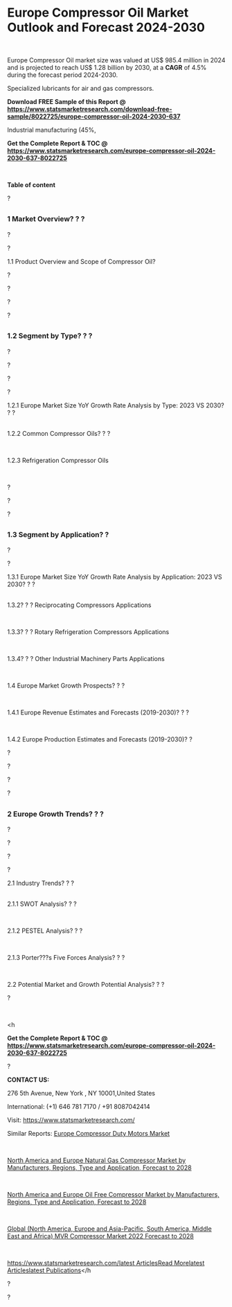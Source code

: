 <h1>Europe Compressor Oil Market Outlook and Forecast 2024-2030</h1><br/><p>Europe Compressor Oil market size was valued at US$ 985.4 million in 2024 and is projected to reach US$ 1.28 billion by 2030, at a <strong>CAGR</strong> of 4.5% during the forecast period 2024-2030.</p>
 
 
 
 <p>Specialized lubricants for air and gas compressors.</p>
 
 
 
 <p><strong>Download FREE Sample of this Report @ <a href="https://www.statsmarketresearch.com/download-free-sample/8022725/europe-compressor-oil-2024-2030-637">https://www.statsmarketresearch.com/download-free-sample/8022725/europe-compressor-oil-2024-2030-637</a></strong></p>
 
 
 
 <p>Industrial manufacturing (45%,</p>
 
 
 
 <div><b>Get the Complete Report & TOC @ <a href="https://www.statsmarketresearch.com/europe-compressor-oil-2024-2030-637-8022725">https://www.statsmarketresearch.com/europe-compressor-oil-2024-2030-637-8022725</a></b></div>
 
 
 
 <p><br />
 
 <b>Table of content</b></p>
 
 
 
 <p>? </p>
 
 
 
 <h2><span style="font-size:16px"><strong>1 Market Overview? ? ? </strong></span></h2>
 
 
 
 <p>? </p>
 
 
 
 <p>? </p>
 
 
 
 <p>1.1 Product Overview and Scope of Compressor Oil? </p>
 
 
 
 <p>? </p>
 
 
 
 <p>? </p>
 
 
 
 <p>? </p>
 
 
 
 <p>? </p>
 
 
 
 <h2><strong><span style="font-size:16px">1.2 Segment by Type? ? ? </span></strong></h2>
 
 
 
 <p>? </p>
 
 
 
 <p>? </p>
 
 
 
 <p>? </p>
 
 
 
 <p>? </p>
 
 
 
 <p>1.2.1 Europe Market Size YoY Growth Rate Analysis by Type: 2023 VS 2030? ? ? <br />
 
 <br />
 
 1.2.2 Common Compressor Oils? ? ? <br />
 
 <br />
 
 1.2.3 Refrigeration Compressor Oils<br />
 
 <br />
 
 ? </p>
 
 
 
 <p>? </p>
 
 
 
 <p>? </p>
 
 
 
 <h2><span style="font-size:16px"><strong>1.3 Segment by Application? ? </strong></span></h2>
 
 
 
 <p>? </p>
 
 
 
 <p>? </p>
 
 
 
 <p>1.3.1 Europe Market Size YoY Growth Rate Analysis by Application: 2023 VS 2030? ? ? <br />
 
 <br />
 
 1.3.2? ? ? Reciprocating Compressors Applications<br />
 
 <br />
 
 1.3.3? ? ? Rotary Refrigeration Compressors Applications<br />
 
 <br />
 
 1.3.4? ? ? Other Industrial Machinery Parts Applications<br />
 
 <br />
 
 1.4 Europe Market Growth Prospects? ? ? <br />
 
 <br />
 
 1.4.1 Europe Revenue Estimates and Forecasts (2019-2030)? ? ? <br />
 
 <br />
 
 1.4.2 Europe Production Estimates and Forecasts (2019-2030)? ? </p>
 
 
 
 <p>? </p>
 
 
 
 <p>? </p>
 
 
 
 <p>? </p>
 
 
 
 <p>? </p>
 
 
 
 <h2><span style="font-size:16px"><strong>2 Europe Growth Trends? ? ? </strong></span></h2>
 
 
 
 <p>? </p>
 
 
 
 <p>? </p>
 
 
 
 <p>? </p>
 
 
 
 <p>? </p>
 
 
 
 <p>2.1 Industry Trends? ? ? <br />
 
 <br />
 
 2.1.1 SWOT Analysis? ? ? <br />
 
 <br />
 
 2.1.2 PESTEL Analysis? ? ? <br />
 
 <br />
 
 2.1.3 Porter???s Five Forces Analysis? ? ? <br />
 
 <br />
 
 2.2 Potential Market and Growth Potential Analysis? ? ? </p>
 
 
 
 <p>? 
 
 <p><br />
 
 <h<br>
 
 <div><b>Get the Complete Report & TOC @ <a href="https://www.statsmarketresearch.com/europe-compressor-oil-2024-2030-637-8022725">https://www.statsmarketresearch.com/europe-compressor-oil-2024-2030-637-8022725</a></b></div>
 
 
 
 <p>? </p>
 
 <b>CONTACT US:</b><br />
 
 276 5th Avenue, New York , NY 10001,United States<br />
 
 International: (+1) 646 781 7170 / +91 8087042414<br />
 
 Visit: <a href="https://www.statsmarketresearch.com/">https://www.statsmarketresearch.com/</a><br />
 
 Similar Reports: <a href="https://www.statsmarketresearch.com/europe-compressor-oil-2024-2030-637-8022725">Europe Compressor Duty Motors Market</a><br />
 
 <br />
 
 <a href="https://www.statsmarketresearch.com/europe-compressor-oil-2024-2030-637-8022725">North America and Europe Natural Gas Compressor Market by Manufacturers, Regions, Type and Application, Forecast to 2028</a><br />
 
 <br />
 
 <a href="https://www.statsmarketresearch.com/europe-compressor-oil-2024-2030-637-8022725">North America and Europe Oil Free Compressor Market by Manufacturers, Regions, Type and Application, Forecast to 2028</a><br />
 
 <br />
 
 <a href="https://www.statsmarketresearch.com/europe-compressor-oil-2024-2030-637-8022725">Global (North America, Europe and Asia-Pacific, South America, Middle East and Africa) MVR Compressor Market 2022 Forecast to 2028</a><br />
 
 <br />
 
 <a href="https://gyeongbokgung.com">https://www.statsmarketresearch.com/</a><a href="https://hallyeomaritime.com">latest Articles</a><a href="https://jingwansa.com">Read More</a><a href="https://nguoiviet.jp/">latest Articles</a><a href="https://www.intelmarketresearch.com/">latest Publications</a></h<br></p>
 
 </p>
 
 
 
 <p>? </p>
 
 
 
 <p>? </p>